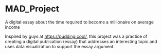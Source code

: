 # MAD_Project
A digital essay about the time required to become a millionaire on average income

Inspired by guys at https://pudding.cool/, this project was a practice of creating a digital publication (essay) that addresses an interesting topic and uses data visualization to support the essay argument.
